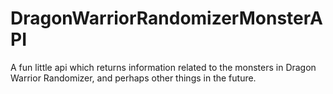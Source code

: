 # DragonWarriorRandomizerMonsterAPI
A fun little api which returns information related to the monsters in Dragon Warrior Randomizer, and perhaps other things in the future.
